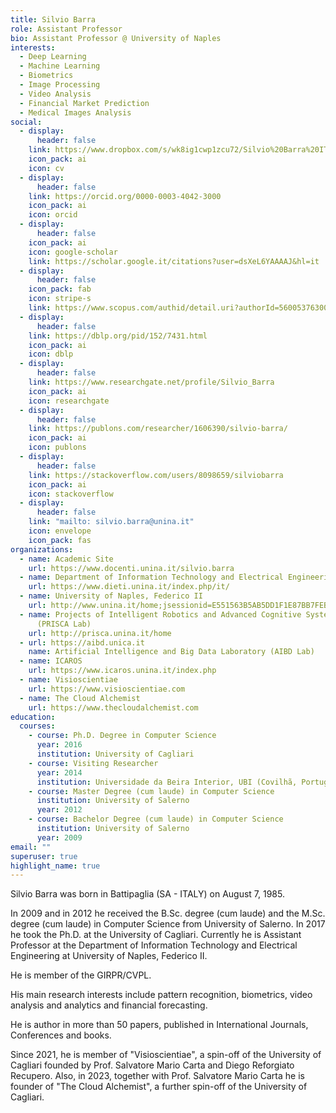 ```yaml
---
title: Silvio Barra
role: Assistant Professor
bio: Assistant Professor @ University of Naples
interests:
  - Deep Learning
  - Machine Learning
  - Biometrics
  - Image Processing
  - Video Analysis
  - Financial Market Prediction
  - Medical Images Analysis
social:
  - display:
      header: false
    link: https://www.dropbox.com/s/wk8ig1cwp1zcu72/Silvio%20Barra%20ITA%20CV.pdf?dl=0
    icon_pack: ai
    icon: cv
  - display:
      header: false
    link: https://orcid.org/0000-0003-4042-3000
    icon_pack: ai
    icon: orcid
  - display:
      header: false
    icon_pack: ai
    icon: google-scholar
    link: https://scholar.google.it/citations?user=dsXeL6YAAAAJ&hl=it
  - display:
      header: false
    icon_pack: fab
    icon: stripe-s
    link: https://www.scopus.com/authid/detail.uri?authorId=56005376300
  - display:
      header: false
    link: https://dblp.org/pid/152/7431.html
    icon_pack: ai
    icon: dblp
  - display:
      header: false
    link: https://www.researchgate.net/profile/Silvio_Barra
    icon_pack: ai
    icon: researchgate
  - display:
      header: false
    link: https://publons.com/researcher/1606390/silvio-barra/
    icon_pack: ai
    icon: publons
  - display:
      header: false
    link: https://stackoverflow.com/users/8098659/silviobarra
    icon_pack: ai
    icon: stackoverflow
  - display:
      header: false
    link: "mailto: silvio.barra@unina.it"
    icon: envelope
    icon_pack: fas
organizations:
  - name: Academic Site
    url: https://www.docenti.unina.it/silvio.barra
  - name: Department of Information Technology and Electrical Engineering
    url: https://www.dieti.unina.it/index.php/it/
  - name: University of Naples, Federico II
    url: http://www.unina.it/home;jsessionid=E551563B5AB5DD1F1E87BB7FEB82D1D4.node_publisher11
  - name: Projects of Intelligent Robotics and Advanced Cognitive Systems Laboratory
      (PRISCA Lab)
    url: http://prisca.unina.it/home
  - url: https://aibd.unica.it
    name: Artificial Intelligence and Big Data Laboratory (AIBD Lab)
  - name: ICAROS
    url: https://www.icaros.unina.it/index.php
  - name: Visioscientiae
    url: https://www.visioscientiae.com
  - name: The Cloud Alchemist
    url: https://www.thecloudalchemist.com
education:
  courses:
    - course: Ph.D. Degree in Computer Science
      year: 2016
      institution: University of Cagliari
    - course: Visiting Researcher
      year: 2014
      institution: Universidade da Beira Interior, UBI (Covilhã, Portugal)
    - course: Master Degree (cum laude) in Computer Science
      institution: University of Salerno
      year: 2012
    - course: Bachelor Degree (cum laude) in Computer Science
      institution: University of Salerno
      year: 2009
email: ""
superuser: true
highlight_name: true
---
```

Silvio Barra was born in Battipaglia (SA - ITALY) on August 7, 1985.

In 2009 and in 2012 he received the B.Sc. degree (cum laude) and the M.Sc. degree (cum laude) in Computer Science from University of Salerno. In 2017 he took the Ph.D. at the University of Cagliari. Currently he is Assistant Professor at the Department of Information Technology and Electrical Engineering at University of Naples, Federico II. 

He is member of the GIRPR/CVPL. 

His main research interests include pattern recognition, biometrics, video analysis and analytics and financial forecasting. 

He is author in more than 50 papers, published in International Journals, Conferences and books.

Since 2021, he is member of "Visioscientiae", a spin-off of the University of Cagliari founded by Prof. Salvatore Mario Carta and Diego Reforgiato Recupero.
Also, in 2023, together with Prof. Salvatore Mario Carta he is founder of "The Cloud Alchemist", a further spin-off of the University of Cagliari.
